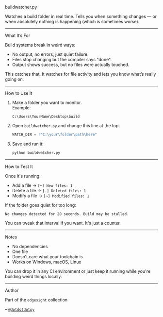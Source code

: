  buildwatcher.py  

Watches a build folder in real time. Tells you when something changes — or when absolutely nothing is happening (which is sometimes worse).

---

 What It’s For

Build systems break in weird ways:
- No output, no errors, just quiet failure.
- Files stop changing but the compiler says "done".
- Output shows success, but no files were actually touched.

This catches that. It watches for file activity and lets you know what’s really going on.

---
 How to Use It

1. Make a folder you want to monitor.  
   Example:
   ```
   C:\Users\YourName\Desktop\build
   ```

2. Open `buildwatcher.py` and change this line at the top:
   ```python
   WATCH_DIR = r"C:\your\folder\path\here"
   ```

3. Save and run it:
   ```bash
   python buildwatcher.py
   ```

---

 How to Test It

Once it's running:

- Add a file → `[+] New files: 1`
- Delete a file → `[-] Deleted files: 1`
- Modify a file → `[~] Modified files: 1`

If the folder goes quiet for too long:
```
No changes detected for 20 seconds. Build may be stalled.
```

You can tweak that interval if you want. It's just a counter.

---

 Notes

- No dependencies  
- One file  
- Doesn’t care what your toolchain is  
- Works on Windows, macOS, Linux

You can drop it in any CI environment or just keep it running while you're building weird things locally.

---

Author

Part of the `edgesight` collection  


– [`@dotdotdotpy`](https://github.com/dotdotdotpy)
